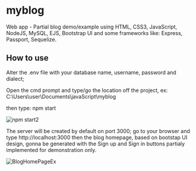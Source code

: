 # myblog
Web app - Partial blog demo/example using HTML, CSS3, JavaScript, NodeJS, MySQL, EJS, Bootstrap UI and some frameworks like: Express, Passport, Sequelize.

## How to use
Alter the .env file with your database name, username, password and dialect;

Open the cmd prompt and type/go the location off the project, ex: C:\Users\user\Documents\javaScript\myblog

then type: npm start

![npm start2](https://user-images.githubusercontent.com/58924692/150185531-145c1697-baeb-4bf8-8d4b-a9745d13ff87.jpg)

The server will be created by default on port 3000;
go to your browser and type http://localhost:3000 
then the blog homepage, based on bootstap UI design, gonna be generated with the Sign up and Sign in buttons partialy implemented for demonstration only.

![BlogHomePageEx](https://user-images.githubusercontent.com/58924692/150186113-265350bd-d081-4371-831e-4f4a761b235a.jpg)

